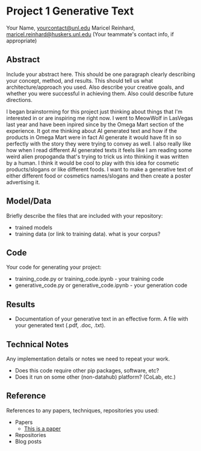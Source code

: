 # Project 1 Generative Text

Your Name, yourcontact@unl.edu
Maricel Reinhard, maricel.reinhard@huskers.unl.edu
(Your teammate's contact info, if appropriate)

## Abstract

Include your abstract here. This should be one paragraph clearly describing your concept, method, and results. This should tell us what architecture/approach you used. Also describe your creative goals, and whether you were successful in achieving them. Also could describe future directions.

I began brainstorming for this project just thinking about things that I'm interested in or are inspiring me right now. I went to MeowWolf in LasVegas last year and have been inpired since by the Omega Mart section of the experience. It got me thinking about AI generated text and how if the products in Omega Mart were in fact AI generate it would have fit in so perfectly with the story they were trying to convey as well. I also really like how when I read different AI generated texts it feels like I am reading some weird alien propoganda that's trying to trick us into thinking it was written by a human. I think it would be cool to play with this idea for cosmetic products/slogans or like different foods. I want to make a generative text of either different food or cosmetics names/slogans and then create a poster advertising it.

## Model/Data

Briefly describe the files that are included with your repository:
- trained models
- training data (or link to training data). what is your corpus?

## Code

Your code for generating your project:
- training_code.py or training_code.ipynb - your training code
- generative_code.py or generative_code.ipynb - your generation code

## Results

- Documentation of your generative text in an effective form. A file with your generated text (.pdf, .doc, .txt). 

## Technical Notes

Any implementation details or notes we need to repeat your work. 
- Does this code require other pip packages, software, etc?
- Does it run on some other (non-datahub) platform? (CoLab, etc.)

## Reference

References to any papers, techniques, repositories you used:
- Papers
  - [This is a paper](this_is_the_link.pdf)
- Repositories
- Blog posts
